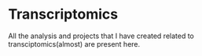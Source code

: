 # Transcriptomics

All the analysis and projects that I have created related to transciptomics(almost) are present here.
